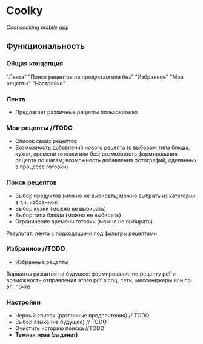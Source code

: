# Coolky

*Cool cooking mobile app*

## Функциональность

### Общая концепция

   "Лента"
   "Поиск рецептов по продуктам или без"
   "Избранное"
   "Мои рецепты"
   "Настройки"


### Лента

- Предлагает различные рецепты пользователю

### Мои рецепты //TODO

- Список своих рецептов
- Возможность добавления нового рецепта (с выбором типа блюда, кухни, времени готовки или без; возможность формирования рецепта по шагам; возможность добавления фотографий, сделанных в процессе готовки)

### Поиск рецептов

- Выбор продуктов (можно не выбирать; можно выбрать из категории, в т.ч. избранное)
- Выбор кухни (можно не выбирать)
- Выбор типа блюда (можно не выбирать)
- Ограничение времени готовки (можно не выбирать)

Результат: лента с подходящими под фильтры рецептами

### Избранное //TODO

- Избранные рецепты

Варианты развития на будущее: формирование по рецепту pdf и возможность отправления этого pdf в соц. сети, мессенджеры или по эл. почте

### Настройки

- Черный список (различные предпочтения) // TODO
- Выбор языка (на будущее) // TODO
- Очистить историю поиска //TODO
- **Темная тема (за донат)**
